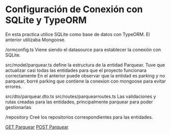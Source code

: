 # Configuración de Conexión con SQLite y TypeORM

En esta practica utilice SQLite como base de datos con TypeORM.
El anterior utilizaba Mongoose.


/ormconfig.ts
Viene siendo el datasource para establecer la conexión con SQLite.

src/model/parquear.ts 
define la estructura de la entidad Parquear.
Tuve que actualizar casi todas las entidades para que el proyecto funcionara correctamente
En el anterior puede observar que la entidad es parking  y no parquear, borré parking que contiene la conexion con mongoose para evitar errores.

src/dto/parquear.dto.ts
src/routes/parquearroutes.ts
Las validaciones y rutas creadas para las entidades, principalmente parquear para poder gestionarlas

/repository
Creé los repositorios correspondientes para las entidades.

  [GET Parquear](ejGET.jpg)
  [POST Parquear](ejPOST.jpg)
